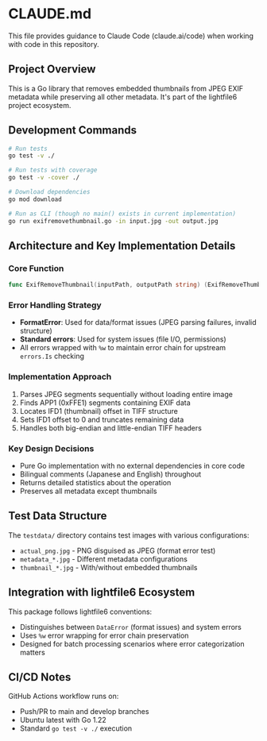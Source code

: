 # CLAUDE.md

This file provides guidance to Claude Code (claude.ai/code) when working with code in this repository.

## Project Overview

This is a Go library that removes embedded thumbnails from JPEG EXIF metadata while preserving all other metadata. It's part of the lightfile6 project ecosystem.

## Development Commands

```bash
# Run tests
go test -v ./

# Run tests with coverage
go test -v -cover ./

# Download dependencies
go mod download

# Run as CLI (though no main() exists in current implementation)
go run exifremovethumbnail.go -in input.jpg -out output.jpg
```

## Architecture and Key Implementation Details

### Core Function
```go
func ExifRemoveThumbnail(inputPath, outputPath string) (ExifRemoveThumbnailResult, error)
```

### Error Handling Strategy
- **FormatError**: Used for data/format issues (JPEG parsing failures, invalid structure)
- **Standard errors**: Used for system issues (file I/O, permissions)
- All errors wrapped with `%w` to maintain error chain for upstream `errors.Is` checking

### Implementation Approach
1. Parses JPEG segments sequentially without loading entire image
2. Finds APP1 (0xFFE1) segments containing EXIF data
3. Locates IFD1 (thumbnail) offset in TIFF structure
4. Sets IFD1 offset to 0 and truncates remaining data
5. Handles both big-endian and little-endian TIFF headers

### Key Design Decisions
- Pure Go implementation with no external dependencies in core code
- Bilingual comments (Japanese and English) throughout
- Returns detailed statistics about the operation
- Preserves all metadata except thumbnails

## Test Data Structure

The `testdata/` directory contains test images with various configurations:
- `actual_png.jpg` - PNG disguised as JPEG (format error test)
- `metadata_*.jpg` - Different metadata configurations
- `thumbnail_*.jpg` - With/without embedded thumbnails

## Integration with lightfile6 Ecosystem

This package follows lightfile6 conventions:
- Distinguishes between `DataError` (format issues) and system errors
- Uses `%w` error wrapping for error chain preservation
- Designed for batch processing scenarios where error categorization matters

## CI/CD Notes

GitHub Actions workflow runs on:
- Push/PR to main and develop branches
- Ubuntu latest with Go 1.22
- Standard `go test -v ./` execution